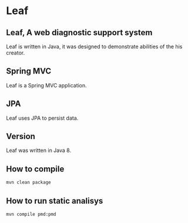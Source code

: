 # Leaf

## Leaf, A web diagnostic support system

Leaf is written in Java, it was designed to demonstrate abilities of the his creator.

## Spring MVC

Leaf is a Spring MVC application.

## JPA

Leaf uses JPA to persist data.

## Version

Leaf was written in Java 8.

## How to compile

```bash
mvn clean package
```

## How to run static analisys

```bash
mvn compile pmd:pmd
```
